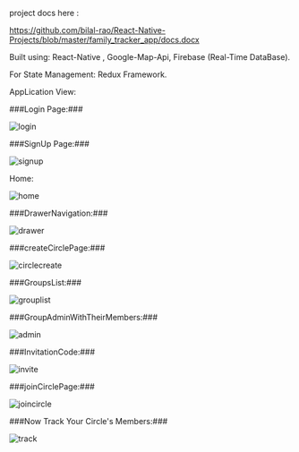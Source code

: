 project docs here : 

https://github.com/bilal-rao/React-Native-Projects/blob/master/family_tracker_app/docs.docx


Built using: React-Native , Google-Map-Api, Firebase (Real-Time DataBase).

For State Management: Redux Framework.

AppLication View: 

###Login Page:###

![login](https://user-images.githubusercontent.com/16866697/32984502-6ac78082-ccc9-11e7-88be-0bdd3c17f355.png)


###SignUp Page:###

![signup](https://user-images.githubusercontent.com/16866697/32984515-bc30e1a2-ccc9-11e7-9ac4-598c1526b96b.png)

Home:

![home](https://user-images.githubusercontent.com/16866697/32984789-f46c2054-ccce-11e7-9b0a-37b55f4c7b92.png)


###DrawerNavigation:###

![drawer](https://user-images.githubusercontent.com/16866697/32984797-0f03ab08-cccf-11e7-9a65-43b591472154.png)


###createCirclePage:###

![circlecreate](https://user-images.githubusercontent.com/16866697/32984806-37470696-cccf-11e7-9e88-c73f71cef849.png)


###GroupsList:###

![grouplist](https://user-images.githubusercontent.com/16866697/32984816-48672e88-cccf-11e7-8892-20e29cb29686.png)


###GroupAdminWithTheirMembers:###

![admin](https://user-images.githubusercontent.com/16866697/32984819-566fefce-cccf-11e7-9876-ce0afce1dc36.png)


###InvitationCode:###

![invite](https://user-images.githubusercontent.com/16866697/32984821-60b22ace-cccf-11e7-8b3f-270217bbc39c.png)


###joinCirclePage:###

![joincircle](https://user-images.githubusercontent.com/16866697/32984826-79b2c678-cccf-11e7-9a5d-4b9c5a2ad317.png)


###Now Track Your Circle's Members:###

![track](https://user-images.githubusercontent.com/16866697/32984824-6c5a53b0-cccf-11e7-85d7-b0cbc4ed46f5.png)




